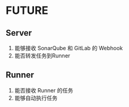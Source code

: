 # FUTURE

## Server
1. 能够接收 SonarQube 和 GitLab 的 Webhook
2. 能否转发任务到Runner


## Runner

1. 能否接收 Runner 的任务
2. 能够自动执行任务